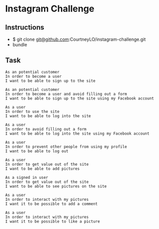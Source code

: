 Instagram Challenge
===================

Instructions
-------

- $ git clone git@github.com:CourtneyLO/instagram-challenge.git
- bundle

Task
-----
```
As an potential customer
In order to become a user
I want to be able to sign up to the site

As an potential customer
In order to become a user and avoid filling out a form
I want to be able to sign up to the site using my Facebook account

As a user
In order to use the site
I want to be able to log into the site

As a user
In order to avoid filling out a form
I want to be able to log into the site using my Facebook account

As a user
In order to prevent other people from using my profile
I want to be able to log out
```
```
As a user
In order to get value out of the site
I want to be able to add pictures

As a signed in user
In order to get value out of the site
I want to be able to see pictures on the site
```
```
As a user
In order to interact with my pictures
I want it to be possible to add a comment  
```
```
As a user
In order to interact with my pictures
I want it to be possible to like a picture
```
